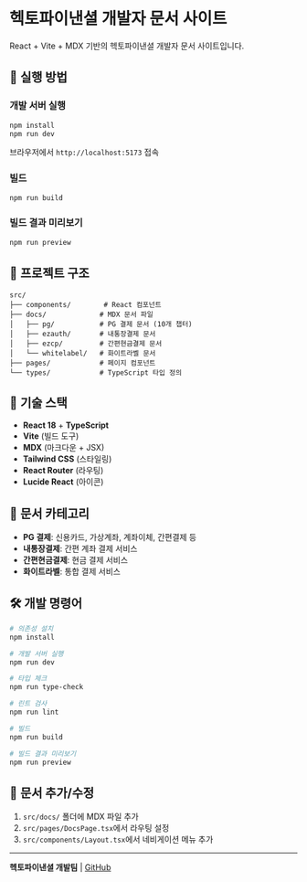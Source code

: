# 헥토파이낸셜 개발자 문서 사이트

React + Vite + MDX 기반의 헥토파이낸셜 개발자 문서 사이트입니다.

## 🚀 실행 방법

### 개발 서버 실행
```bash
npm install
npm run dev
```
브라우저에서 `http://localhost:5173` 접속

### 빌드
```bash
npm run build
```

### 빌드 결과 미리보기
```bash
npm run preview
```

## 📁 프로젝트 구조

```
src/
├── components/        # React 컴포넌트
├── docs/             # MDX 문서 파일
│   ├── pg/           # PG 결제 문서 (10개 챕터)
│   ├── ezauth/       # 내통장결제 문서
│   ├── ezcp/         # 간편현금결제 문서
│   └── whitelabel/   # 화이트라벨 문서
├── pages/            # 페이지 컴포넌트
└── types/            # TypeScript 타입 정의
```

## 🎨 기술 스택

- **React 18** + **TypeScript**
- **Vite** (빌드 도구)
- **MDX** (마크다운 + JSX)
- **Tailwind CSS** (스타일링)
- **React Router** (라우팅)
- **Lucide React** (아이콘)

## 📖 문서 카테고리

- **PG 결제**: 신용카드, 가상계좌, 계좌이체, 간편결제 등
- **내통장결제**: 간편 계좌 결제 서비스
- **간편현금결제**: 현금 결제 서비스
- **화이트라벨**: 통합 결제 서비스

## 🛠️ 개발 명령어

```bash
# 의존성 설치
npm install

# 개발 서버 실행
npm run dev

# 타입 체크
npm run type-check

# 린트 검사
npm run lint

# 빌드
npm run build

# 빌드 결과 미리보기
npm run preview
```

## 📝 문서 추가/수정

1. `src/docs/` 폴더에 MDX 파일 추가
2. `src/pages/DocsPage.tsx`에서 라우팅 설정
3. `src/components/Layout.tsx`에서 네비게이션 메뉴 추가

---

**헥토파이낸셜 개발팀** | [GitHub](https://github.com/HectoPG/developers.hectofinancial)